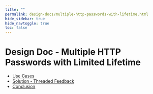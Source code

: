 ```yaml
---
title: ""
permalink: design-docs/multiple-http-passwords-with-lifetime.html
hide_sidebar: true
hide_navtoggle: true
toc: false
---
```


# Design Doc - Multiple HTTP Passwords with Limited Lifetime

* [Use Cases](/design-docs/multiple-http-passwords-with-lifetime-use-cases.html)
* [Solution - Threaded Feedback](/design-docs/multiple-http-passwords-with-lifetime-solution.html)
* [Conclusion](/design-docs/multiple-http-passwords-with-lifetime-conclusion.html)
